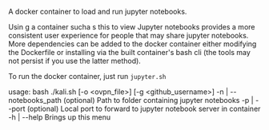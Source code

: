 A docker container to load and run jupyter notebooks. 

Usin g a container sucha s this to view Jupyter notebooks provides a more consistent user experience for people that may share jupyter notebooks.
More dependencies can be added to the docker container either modifying the Dockerfile or installing via the built container's bash cli  (the tools may not persist if you use the latter method).

To run the docker container, just run `jupyter.sh`

usage: bash ./kali.sh [-o <ovpn_file>] [-g <github_username>]
-n    | --notebooks_path         (optional)      Path to folder containing jupyter notebooks
-p    | --port                   (optional)      Local port to forward to jupyter notebook server in container
-h    | --help                            Brings up this menu

